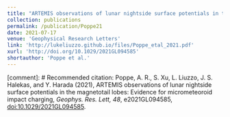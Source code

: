 ```yaml
---
title: "ARTEMIS observations of lunar nightside surface potentials in the magnetotail lobes: Evidence for micrometeoroid impact charging"
collection: publications
permalink: /publication/Poppe21
date: 2021-07-17
venue: 'Geophysical Research Letters'
link: 'http://lukeliuzzo.github.io/files/Poppe_etal_2021.pdf'
xurl: 'http://doi.org/10.1029/2021GL094585'
shortauthor: 'Poppe et al.'
---
```


[comment]: # Recommended citation: Poppe, A. R., S. Xu, L. Liuzzo, J. S. Halekas, and Y. Harada (2021), ARTEMIS observations of lunar nightside surface potentials in the magnetotail lobes: Evidence for micrometeoroid impact charging, <i>Geophys. Res. Lett, 48</i>, e2021GL094585, [doi:10.1029/2021GL094585](https://doi.org/10.1029/2021GL094585).
